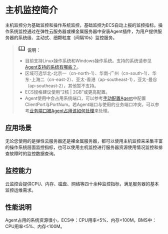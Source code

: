 # 主机监控简介<a name="ZH-CN_TOPIC_0084572333"></a>

主机监控分为基础监控和操作系统监控，基础监控为ECS自动上报的监控指标。操作系统监控通过在弹性云服务器或裸金属服务器中安装Agent插件，为用户提供服务器的系统级、主动式、细颗粒度（间隔10s）监控服务。

>![](public_sys-resources/icon-note.gif) **说明：**   
>-   目前支持Linux操作系统和Windows操作系统。支持的系统请参见[Agent支持的系统有哪些？](https://support.huaweicloud.com/ces_faq/ces_faq_0024.html)。  
>-   区域可选华北-北京一（cn-north-1）、华南-广州（cn-south-1）、华东-上海二（cn-east-2）、亚太-香港（ap-southeast-1），亚太-曼谷（ap-southeast-2），其他暂不支持。  
>-   ECS规格建议使用“2核 | 2GB”或更高配置。  
>-   Agent使用中会占用系统端口，可以参考[手动配置Agent](手动配置Agent.md)中配置ClientPort与PortNum。若Agent端口与使用的业务端口冲突，可以参考[业务端口被Agent占用该如何处理](https://support.huaweicloud.com/ces_faq/ces_faq_0037.html)来处理。  

## 应用场景<a name="section460919022914"></a>

无论您使用的是弹性云服务器还是裸金属服务器，都可以使用主机监控来采集丰富的操作系统层面监控指标，也可以使用主机监控进行服务器资源使用情况监控和排查故障时的监控数据查询。

## 监控能力<a name="section12589131175518"></a>

云监控会提供CPU、内存、磁盘、网络等四十余种监控指标，满足服务器的基本监控运维需求。

## 性能说明<a name="section136825414017"></a>

Agent占用的系统资源很小，ECS中：CPU用率<5%、内存<100M，BMS中：CPU用率<5%、内存<100M。

